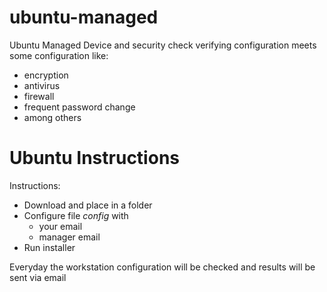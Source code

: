 # ubuntu-managed
Ubuntu Managed Device and security check verifying configuration meets some configuration like:
* encryption
* antivirus
* firewall
* frequent password change
* among others

# Ubuntu Instructions

Instructions:
* Download and place in a folder
* Configure file *config* with 
  * your email
  * manager email
* Run installer

Everyday the workstation configuration will be checked and results will be sent via email
